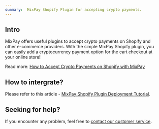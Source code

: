 ```yaml
---
summary:  MixPay Shopify Plugin for accepting crypto payments.
---
```


## Intro

MixPay offers useful plugins to accept crypto payments on Shopify and other e-commerce providers. With the simple MixPay Shopify plugin, you can easily add a cryptocurrency payment option for the cart checkout at your online store! 

Read more: [How to Accept Crypto Payments on Shopify with MixPay](https://mixpay.me/blog/how-to-accept-crypto-payments-on-shopify-with-mixpay/)

## How to intergrate?

Please refer to this article - [MixPay Shopify Plugin Deployment Tutorial](https://help.mixpay.me/en_US/plugins/mixpay-shopify-plugin-deployment-tutorial).

## Seeking for help?

If you encounter any problem, feel free to [contact our customer service](https://mixpay.me/developers/guides/contact-customer-service).
